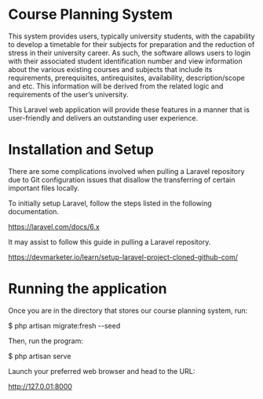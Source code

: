 # Course Planning System

This system provides users, typically university students, with the capability to develop a timetable for their subjects for preparation and the reduction of stress in their university career. As such, the software allows users to login with their associated student identification number and view information about the various existing courses and subjects that include its requirements, prerequisites, antirequisites, availability, description/scope and etc. This information will be derived from the related logic and requirements of the user’s university.

This Laravel web application will provide these features in a manner that is user-friendly and delivers an outstanding user experience.

# Installation and Setup
There are some complications involved when pulling a Laravel repository due to Git configuration issues that disallow the transferring of certain important files locally. 

To initially setup Laravel, follow the steps listed in the following documentation.

https://laravel.com/docs/6.x

It may assist to follow this guide in pulling a Laravel repository.

https://devmarketer.io/learn/setup-laravel-project-cloned-github-com/

# Running the application
Once you are in the directory that stores our course planning system, run:

$ php artisan migrate:fresh --seed

Then, run the program:

$ php artisan serve

Launch your preferred web browser and head to the URL: 

http://127.0.01:8000
